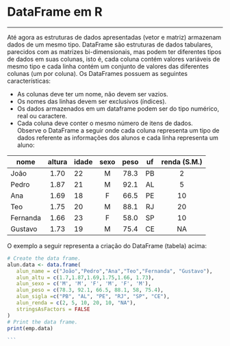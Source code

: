 # DataFrame em R
---
Até agora as estruturas de dados apresentadas (vetor e matriz) armazenam dados de um mesmo tipo. DataFrame são estruturas de dados tabulares, parecidos com as matrizes bi-dimensionais, mas podem ter diferentes tipos de dados em suas colunas, isto é, cada coluna contém valores variáveis de mesmo tipo e cada linha contém um conjunto de valores das diferentes colunas (um por coluna).
Os DataFrames possuem as seguintes características:
+ As colunas deve ter um nome, não devem ser vazios.
+ Os nomes das linhas devem ser exclusivos (índices).
+ Os dados armazenados em um dataframe podem ser do tipo numérico, real ou caractere.
+ Cada coluna deve conter o mesmo número de itens de dados. <br>
Observe o DataFrame a seguir onde cada coluna representa um tipo de dados referente as informações dos alunos e cada linha representa um aluno:<br>
<table class="table table-condensed">
<thead>
<tr class="header">
<th align="center">nome</th>
<th align="center">altura</th>
<th>idade</th>
<th align="center">sexo</th>
<th align="center">peso</th>
<th align="center">uf</th>
<th align="center">renda (S.M.)</th>
</tr>
</thead>
<tbody>
<tr class="odd">
<td align="left">João</td>
<td align="center">1.70</td>
<td>22</td>
<td align="center">M</td>
<td align="center">78.3</td>
<td align="center">PB</td>
<td align="center">2</td>
</tr>
<tr class="even">
<td align="left">Pedro</td>
<td align="center">1.87</td>
<td>21</td>
<td align="center">M</td>
<td align="center">92.1</td>
<td align="center">AL</td>
<td align="center">5</td>
</tr>
<tr class="odd">
<td align="left">Ana</td>
<td align="center">1.69</td>
<td>18</td>
<td align="center">F</td>
<td align="center">66.5</td>
<td align="center">PE</td>
<td align="center">10</td>
</tr>
<tr class="even">
<td align="left">Teo</td>
<td align="center">1.75</td>
<td>20</td>
<td align="center">M</td>
<td align="center">88.1</td>
<td align="center">RJ</td>
<td align="center">20</td>
</tr>
<tr class="odd">
<td align="left">Fernanda</td>
<td align="center">1.66</td>
<td>23</td>
<td align="center">F</td>
<td align="center">58.0</td>
<td align="center">SP</td>
<td align="center">10</td>
</tr>
<tr class="even">
<td align="left">Gustavo</td>
<td align="center">1.73</td>
<td>19</td>
<td align="center">M</td>
<td align="center">75.4</td>
<td align="center">CE</td>
<td align="center">NA</td>
</tr>
</tbody>
</table>
O exemplo a seguir representa a criação do DataFrame (tabela) acima:<br>

```` R runnable
# Create the data frame.
alun.data <- data.frame( 
   alun_name = c("João","Pedro","Ana","Teo","Fernanda", "Gustavo"),
   alun_altu = c(1.7,1.87,1.69,1.75,1.66, 1.73), 
   alun_sexo = c('M', 'M', 'F', 'M', 'F', 'M'),
   alun_peso = c(78.3, 92.1, 66.5, 88.1, 58, 75.4),
   alun_sigla =c("PB", "AL", "PE", "RJ", "SP", "CE"),
   alun_renda = c(2, 5, 10, 20, 10, "NA"),
   stringsAsFactors = FALSE
)
# Print the data frame.			
print(emp.data) 

```
